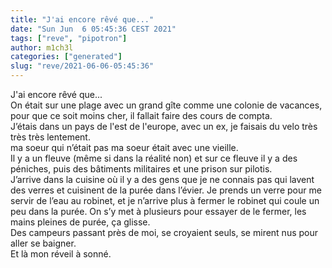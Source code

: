 ```yaml
---
title: "J'ai encore rêvé que..."
date: "Sun Jun  6 05:45:36 CEST 2021"
tags: ["reve", "pipotron"]
author: m1ch3l
categories: ["generated"]
slug: "reve/2021-06-06-05:45:36"
---
```


J'ai encore rêvé que...<br>
On était sur une plage avec un grand gîte comme une colonie de vacances, pour que ce soit moins cher, il fallait faire des cours de compta.<br>
J’étais dans un pays de l'est de l'europe, avec un ex, je faisais du velo très très très lentement.<br>
ma soeur qui n’était pas ma soeur était avec une vieille.<br>
Il y a un fleuve (même si dans la réalité non) et sur ce fleuve il y a des péniches, puis des bâtiments militaires et une prison sur pilotis.<br>
J’arrive dans la cuisine où il y a des gens que je ne connais pas qui lavent des verres et cuisinent de la purée dans l’évier. Je prends un verre pour me servir de l’eau au robinet, et je n’arrive plus à fermer le robinet qui coule un peu dans la purée. On s’y met à plusieurs pour essayer de le fermer, les mains pleines de purée, ça glisse.<br>
Des campeurs passant près de moi, se croyaient seuls, se mirent nus pour aller se baigner.<br>
Et là mon réveil à sonné.<br>
